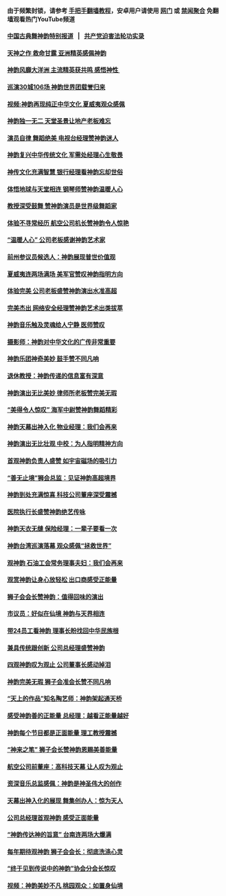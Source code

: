 #### 由于频繁封锁，请参考 [手把手翻墙教程](https://github.com/gfw-breaker/guides/wiki/)，安卓用户请使用 [网门](https://github.com/gfw-breaker/bn-android/blob/master/ogate.md?t=05280827?t=05280810) 或 [禁闻聚合](https://github.com/gfw-breaker/bn-android) 免翻墙观看热门YouTube频道 

#### [中国古典舞神韵特别报道](shenyun.md?t=05280827?t=05280810) &nbsp;&nbsp;|&nbsp;&nbsp; [共产党迫害法轮功实录](https://github.com/gfw-breaker/mh-news/blob/master/README.md?t=05280827?t=05280810)  

#### [天神之作 救命甘露 亚洲精英感佩神韵](../pages/nf5951/n11228014.md?t=05280827?t=05280810) 

#### [神韵风靡大洋洲 主流精英获共鸣 感悟神性 ](../pages/nf5951/n11236249.md?t=05280827?t=05280810) 

#### [巡演30城106场 神韵世界团载誉归来](../pages/nf5951/n11240365.md?t=05280827?t=05280810) 

#### [视频:神韵再现纯正中华文化 夏威夷观众感佩](../pages/nf5951/n11238359.md?t=05280827?t=05280810) 

#### [神韵独一无二 天堂圣景让地产老板难忘](../pages/nf5951/n11238278.md?t=05280827?t=05280810) 

#### [演员自律 舞蹈绝美 电视台经理赞神韵迷人](../pages/nf5951/n11237610.md?t=05280827?t=05280810) 

#### [神韵复兴中华传统文化 军需处经理心生敬畏](../pages/nf5951/n11237308.md?t=05280827?t=05280810) 

#### [神传文化充满智慧 银行经理看神韵忘却世俗](../pages/nf5951/n11237010.md?t=05280827?t=05280810) 

#### [体悟地球与天堂相连 钢琴师赞神韵温暖人心](../pages/nf5951/n11237130.md?t=05280827?t=05280810) 

#### [教授深受鼓舞 赞神韵演员是世界级舞蹈家](../pages/nf5951/n11237226.md?t=05280827?t=05280810) 

#### [体验不寻常经历 航空公司机长赞神韵令人惊艳](../pages/nf5951/n11237217.md?t=05280827?t=05280810) 

#### [“温暖人心” 公司老板感谢神韵艺术家](../pages/nf5951/n11236752.md?t=05280827?t=05280810) 

#### [前州参议员候选人：神韵展现普世价值观](../pages/nf5951/n11235857.md?t=05280827?t=05280810) 

#### [夏威夷连两场满场 美军官赞叹神韵指明方向](../pages/nf5951/n11235799.md?t=05280827?t=05280810) 

#### [体验完美 公司老板盛赞神韵演出水准高超](../pages/nf5951/n11235674.md?t=05280827?t=05280810) 

#### [完美杰出 网络安全经理赞神韵艺术出类拔萃](../pages/nf5951/n11235563.md?t=05280827?t=05280810) 

#### [神韵音乐触及灵魂给人宁静 医师赞叹](../pages/nf5951/n11235514.md?t=05280827?t=05280810) 

#### [摄影师：神韵对中华文化的广传非常重要](../pages/nf5951/n11235488.md?t=05280827?t=05280810) 

#### [神韵乐团神奇美妙 鼓手赞不同凡响](../pages/nf5951/n11235464.md?t=05280827?t=05280810) 

#### [退休教授：神韵传递的信息富有深意](../pages/nf5951/n11235403.md?t=05280827?t=05280810) 

#### [神韵演出无比美妙 律师所老板赞完美无瑕](../pages/nf5951/n11235129.md?t=05280827?t=05280810) 

#### [“美得令人惊叹” 海军中尉赞神韵舞蹈精彩](../pages/nf5951/n11234930.md?t=05280827?t=05280810) 

#### [神韵天幕出神入化 物业经理：我们会再来](../pages/nf5951/n11234918.md?t=05280827?t=05280810) 

#### [神韵演出无比壮观 中校：为人指明精神方向](../pages/nf5951/n11234754.md?t=05280827?t=05280810) 

#### [首观神韵负责人盛赞 如宇宙磁场的吸引力](../pages/nf5951/n11226880.md?t=05280827?t=05280810) 

#### [“善无止境”狮会总监：见证神韵高超境界](../pages/nf5951/n11226802.md?t=05280827?t=05280810) 

#### [神韵到处充满惊喜 科技公司董座深受震撼](../pages/nf5951/n11226533.md?t=05280827?t=05280810) 

#### [医院执行长盛赞神韵绝艺传咏](../pages/nf5951/n11225911.md?t=05280827?t=05280810) 

#### [神韵天衣无缝 保险经理：一辈子要看一次](../pages/nf5951/n11225869.md?t=05280827?t=05280810) 

#### [神韵台湾巡演落幕 观众感佩“拯救世界”](../pages/nf5951/n11225535.md?t=05280827?t=05280810) 

#### [观神韵 石油工会常务理事夫妇：我们会再来](../pages/nf5951/n11225588.md?t=05280827?t=05280810) 

#### [观赏神韵让身心放轻松 出口商感受正能量](../pages/nf5951/n11225467.md?t=05280827?t=05280810) 

#### [狮子会会长赞神韵：值得回味的演出](../pages/nf5951/n11225454.md?t=05280827?t=05280810) 

#### [市议员：好似在仙境 神韵与天界相连](../pages/nf5951/n11225364.md?t=05280827?t=05280810) 

#### [带24员工看神韵 理事长盼找回中华民族根](../pages/nf5951/n11225374.md?t=05280827?t=05280810) 

#### [兼具传统跟创新 公司总经理盛赞神韵](../pages/nf5951/n11225195.md?t=05280827?t=05280810) 

#### [四观神韵叹为观止 公司董事长感动掉泪](../pages/nf5951/n11225030.md?t=05280827?t=05280810) 

#### [神韵完美无瑕 狮子会准会长赞不同凡响](../pages/nf5951/n11224010.md?t=05280827?t=05280810) 

#### [“天上的作品”知名陶艺师：神韵架起通天桥](../pages/nf5951/n11223883.md?t=05280827?t=05280810) 

#### [感受神韵善的正能量 总经理：越看正能量越好](../pages/nf5951/n11223628.md?t=05280827?t=05280810) 

#### [神韵每个节目都是正面能量 理工教授震撼](../pages/nf5951/n11223673.md?t=05280827?t=05280810) 

#### [“神来之笔” 狮子会长赞神韵恩赐美善能量](../pages/nf5951/n11223604.md?t=05280827?t=05280810) 

#### [航空公司前董座：高科技天幕 让人叹为观止](../pages/nf5951/n11223571.md?t=05280827?t=05280810) 

#### [资深音乐总监感佩：神韵是神圣伟大的创作](../pages/nf5951/n11223408.md?t=05280827?t=05280810) 

#### [天幕出神入化的展现 舞集创办人：惊为天人](../pages/nf5951/n11223394.md?t=05280827?t=05280810) 

#### [公司总经理首观神韵 感受正面能量](../pages/nf5951/n11223171.md?t=05280827?t=05280810) 

#### [“神韵传达神的旨意” 台南连两场大爆满](../pages/nf5951/n11223145.md?t=05280827?t=05280810) 

#### [每年期待观神韵 狮子会会长：彻底洗涤心灵](../pages/nf5951/n11222851.md?t=05280827?t=05280810) 

#### [“终于见到传说中的神韵”协会分会长惊叹](../pages/nf5951/n11222838.md?t=05280827?t=05280810) 

#### [视频：神韵美妙不凡 桃园观众：如置身仙境](../pages/nf5951/n11222563.md?t=05280827?t=05280810) 

